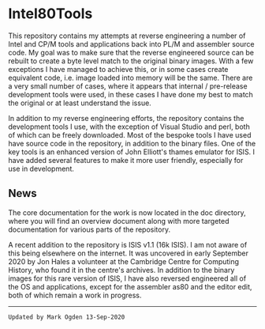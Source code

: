 # Intel80Tools

This repository contains my attempts at reverse engineering a number of Intel and CP/M tools and applications back into PL/M and assembler source code. My goal was to make sure that the reverse engineered source can be rebuilt to create a byte level match to the original binary images. With a few exceptions I have managed to achieve this, or in some cases create equivalent code, i.e. image loaded into memory will be the same. There are a very small number of cases, where it appears that internal / pre-release development tools were used, in these cases I have done my best to match the original or at least understand the issue.

In addition to my reverse engineering efforts, the repository contains the development tools I use, with the exception of Visual Studio and perl, both of which can be freely downloaded. Most of the bespoke tools I have used have source code in the repository, in addition to the binary files. One of the key tools is an enhanced version of John Elliott's thames emulator for ISIS. I have added several features to make it more user friendly, especially for use in development.

## News

The core documentation for the work is now located in the doc directory, where you will find an overview document along with more targeted documentation for various parts of the repository.

A recent addition to the repository is ISIS v1.1 (16k ISIS). I am not aware of this being elsewhere on the internet. It was uncovered in early September 2020 by Jon Hales a volunteer at the Cambridge Centre for Computing History, who found it in the centre's archives. In addition to the binary images for this rare version of ISIS, I have also reversed engineered all of the OS and applications, except for the assembler as80 and the editor edit, both of which remain a work in progress.

------

```
Updated by Mark Ogden 13-Sep-2020
```

